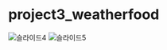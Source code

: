 # project3_weatherfood

![슬라이드4](https://user-images.githubusercontent.com/97844267/175871921-de408d72-8a9d-4ceb-bfd0-615d5d523b5f.PNG)
![슬라이드5](https://user-images.githubusercontent.com/97844267/175871931-227e5a75-992f-43dd-b321-28427979f887.PNG)
